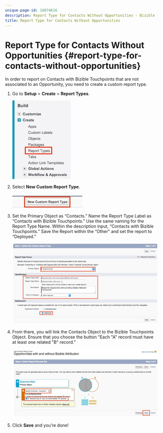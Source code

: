 ```yaml
---
unique-page-id: 18874616
description: Report Type for Contacts Without Opportunities - Bizible - Product Documentation
title: Report Type for Contacts Without Opportunities
---
```


# Report Type for Contacts Without Opportunities {#report-type-for-contacts-without-opportunities}

In order to report on Contacts with Bizible Touchpoints that are not associated to an Opportunity, you need to create a custom report type.

1. Go to **Setup** > **Create** > **Report Types**.

   ![](assets/1.jpg)

1. Select **New Custom Report Type**.

   ![](assets/2.jpg)

1. Set the Primary Object as “Contacts.” Name the Report Type Label as “Contacts with Bizible Touchpoints.” Use the same naming for the Report Type Name. Within the description input, “Contacts with Bizible Touchpoints.” Save the Report within the “Other” and set the report to “Deployed.”

   ![](assets/3.jpg)

1. From there, you will link the Contacts Object to the Bizible Touchpoints Object. Ensure that you choose the button "Each "A" record must have at least one related "B" record.”

   ![](assets/4.jpg)

1. Click **Save** and you’re done!
